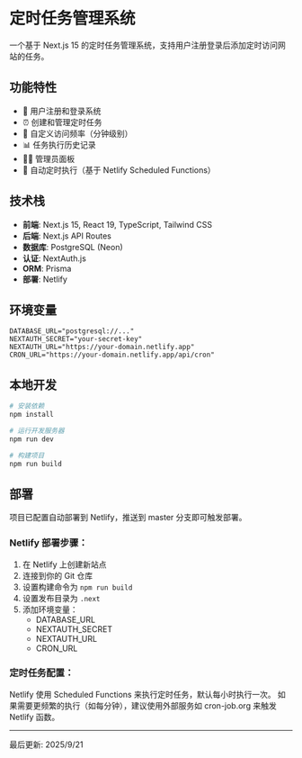 # 定时任务管理系统

一个基于 Next.js 15 的定时任务管理系统，支持用户注册登录后添加定时访问网站的任务。

## 功能特性

- 🔐 用户注册和登录系统
- ⏰ 创建和管理定时任务
- 🎯 自定义访问频率（分钟级别）
- 📊 任务执行历史记录
- 👨‍💼 管理员面板
- 🔄 自动定时执行（基于 Netlify Scheduled Functions）

## 技术栈

- **前端**: Next.js 15, React 19, TypeScript, Tailwind CSS
- **后端**: Next.js API Routes
- **数据库**: PostgreSQL (Neon)
- **认证**: NextAuth.js
- **ORM**: Prisma
- **部署**: Netlify

## 环境变量

```env
DATABASE_URL="postgresql://..."
NEXTAUTH_SECRET="your-secret-key"
NEXTAUTH_URL="https://your-domain.netlify.app"
CRON_URL="https://your-domain.netlify.app/api/cron"
```

## 本地开发

```bash
# 安装依赖
npm install

# 运行开发服务器
npm run dev

# 构建项目
npm run build
```

## 部署

项目已配置自动部署到 Netlify，推送到 master 分支即可触发部署。

### Netlify 部署步骤：

1. 在 Netlify 上创建新站点
2. 连接到你的 Git 仓库
3. 设置构建命令为 `npm run build`
4. 设置发布目录为 `.next`
5. 添加环境变量：
   - DATABASE_URL
   - NEXTAUTH_SECRET
   - NEXTAUTH_URL
   - CRON_URL

### 定时任务配置：

Netlify 使用 Scheduled Functions 来执行定时任务，默认每小时执行一次。
如果需要更频繁的执行（如每分钟），建议使用外部服务如 cron-job.org 来触发 Netlify 函数。

---

最后更新: 2025/9/21